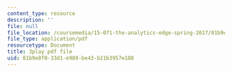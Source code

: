 ```yaml
---
content_type: resource
description: ''
file: null
file_location: /coursemedia/15-071-the-analytics-edge-spring-2017/81b9e8f033d1e989be43b21b3957e188_2rnsbodsJVc.pdf
file_type: application/pdf
resourcetype: Document
title: 3play pdf file
uid: 81b9e8f0-33d1-e989-be43-b21b3957e188
---
```

